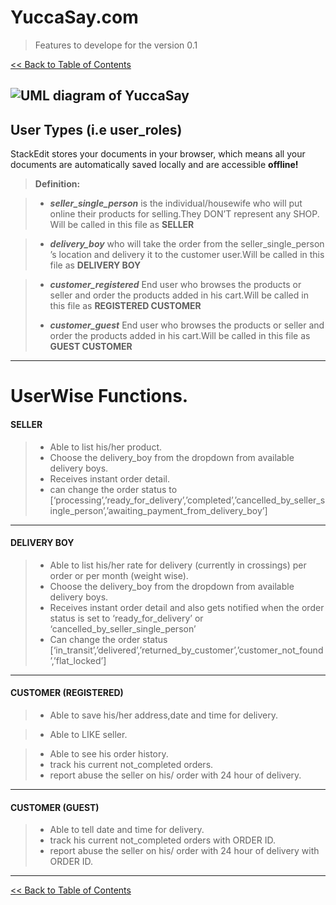 YuccaSay.com 
===================
>Features to develope for the version 0.1

[<< Back to Table of Contents](readme.md)


![UML diagram of YuccaSay](http://i.imgur.com/L2aEVm4.png)
----------


User Types (i.e user_roles)
-------------

StackEdit stores your documents in your browser, which means all your documents are automatically saved locally and are accessible **offline!**

> **Definition:**

> - ***seller_single_person*** is the individual/housewife who will put online their products for selling.They DON’T represent any SHOP. Will be called in this file as **SELLER**

> - ***delivery_boy*** who will take the order from the seller_single_person ’s location and delivery it to the customer user.Will be called in this file as **DELIVERY BOY**

> - ***customer_registered***  End user who browses the products or seller and order the products added  in his cart.Will be called in this file as **REGISTERED CUSTOMER**
> 
> - ***customer_guest***  End user who browses the products or seller and order the products added  in his cart.Will be called in this file as **GUEST CUSTOMER**

---------- 

UserWise Functions.
=
#### SELLER
> - Able to list his/her product.
> - Choose the delivery_boy from the dropdown from available delivery boys.
> - Receives instant order detail.
> - can change the order status to [‘processing’,’ready_for_delivery’,’completed’,’cancelled_by_seller_single_person’,’awaiting_payment_from_delivery_boy’]

----------


#### DELIVERY BOY
> - Able to list his/her rate for delivery (currently in crossings) per order or per month (weight wise).
> - Choose the delivery_boy from the dropdown from available delivery boys.
> - Receives instant order detail and also gets notified when the order status is set to ‘ready_for_delivery’ or ‘cancelled_by_seller_single_person’
> - Can change the order status [‘in_transit’,’delivered’,’returned_by_customer’,’customer_not_found’,’flat_locked’]

----------

#### CUSTOMER (REGISTERED)
> - Able to save his/her address,date and time for delivery.

> - Able to LIKE seller.

> - Able to see his order history.
> - track his current not_completed orders.
> - report abuse the seller on his/ order with 24 hour of delivery.


----------

#### CUSTOMER (GUEST)
> - Able to tell date and time for delivery.
> - track his current not_completed orders with ORDER ID.
> - report abuse the seller on his/ order with 24 hour of delivery with ORDER ID.

----------
[<< Back to Table of Contents](readme.md)